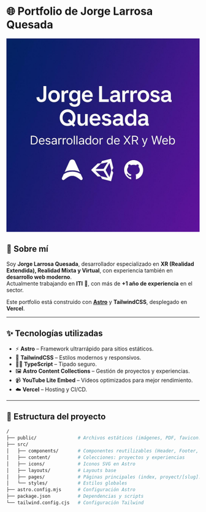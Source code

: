 # 🌐 Portfolio de Jorge Larrosa Quesada

![Preview](public/og-image.jpg)

## 👋 Sobre mí
Soy **Jorge Larrosa Quesada**, desarrollador especializado en **XR (Realidad Extendida), Realidad Mixta y Virtual**, con experiencia también en **desarrollo web moderno**.  
Actualmente trabajando en **ITI** 🚀, con más de **+1 año de experiencia** en el sector.

Este portfolio está construido con **[Astro](https://astro.build/)** y **TailwindCSS**, desplegado en **Vercel**.

---

## ✨ Tecnologías utilizadas
- ⚡ **Astro** – Framework ultrarrápido para sitios estáticos.
- 🎨 **TailwindCSS** – Estilos modernos y responsivos.
- 🧑‍💻 **TypeScript** – Tipado seguro.
- 🖼️ **Astro Content Collections** – Gestión de proyectos y experiencias.
- 📹 **YouTube Lite Embed** – Vídeos optimizados para mejor rendimiento.
- ☁️ **Vercel** – Hosting y CI/CD.

---

## 📂 Estructura del proyecto

```bash
/
├── public/               # Archivos estáticos (imágenes, PDF, favicon...)
├── src/
│   ├── components/       # Componentes reutilizables (Header, Footer, etc.)
│   ├── content/          # Colecciones: proyectos y experiencias
│   ├── icons/            # Iconos SVG en Astro
│   ├── layouts/          # Layouts base
│   ├── pages/            # Páginas principales (index, proyect/[slug].astro)
│   └── styles/           # Estilos globales
├── astro.config.mjs      # Configuración Astro
├── package.json          # Dependencias y scripts
└── tailwind.config.cjs   # Configuración Tailwind
